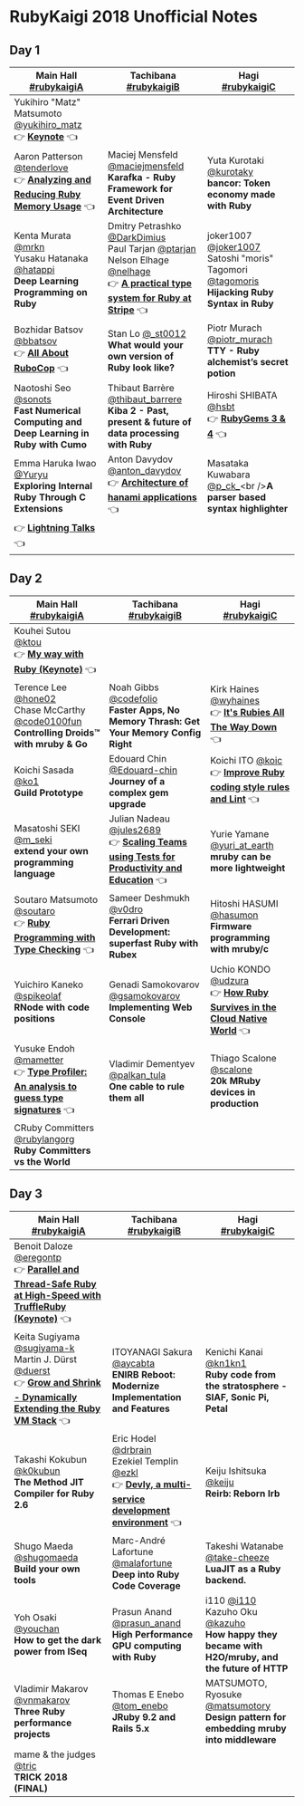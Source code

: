 # RubyKaigi 2018 Unofficial Notes

## Day 1

| Main Hall<br />[#rubykaigiA](https://twitter.com/hashtag/RubyKaigiA) | Tachibana<br />[#rubykaigiB](https://twitter.com/hashtag/RubyKaigiB) | Hagi<br />[#rubykaigiC](https://twitter.com/hashtag/RubyKaigiC) |
| ------------------------------------------------------------ | ------------------------------------------------------------ | ------------------------------------------------------------ |
| Yukihiro "Matz" Matsumoto [@yukihiro_matz](https://twitter.com/yukihiro_matz)<br />👉 **[Keynote](day-1#matz---keynote)** 👈 |                                                              |                                                              |
| Aaron Patterson [@tenderlove](https://twitter.com/tenderlove)<br />👉 **[Analyzing and Reducing Ruby Memory Usage](day-1#aaron-patterson---analyzing-and-reducing-ruby-memory-usage)** 👈 | Maciej Mensfeld [@maciejmensfeld](https://twitter.com/maciejmensfeld)<br />**Karafka - Ruby Framework for Event Driven Architecture** | Yuta Kurotaki [@kurotaky](https://twitter.com/kurotaky)<br />**bancor: Token economy made with Ruby** |
| Kenta Murata [@mrkn](https://twitter.com/mrkn)<br />Yusaku Hatanaka [@hatappi](https://twitter.com/hatappi)<br />**Deep Learning Programming on Ruby** | Dmitry Petrashko [@DarkDimius](https://twitter.com/darkdimius)<br />Paul Tarjan [@ptarjan](https://twitter.com/ptarjan)<br />Nelson Elhage [@nelhage](https://twitter.com/nelhage)<br />👉 **[A practical type system for Ruby at Stripe](day-1#dmitry-petrashko-paul-tarjan-nelson-elhage---a-practical-type-system-for-ruby-at-stripe)** 👈 | joker1007 [@joker1007](https://twitter.com/joker1007)<br />Satoshi "moris" Tagomori [@tagomoris](https://twitter.com/tagomoris)<br />**Hijacking Ruby Syntax in Ruby** |
| Bozhidar Batsov [@bbatsov](https://twitter.com/bbatsov)<br />👉 **[All About RuboCop](day-1#bozhidar-batsov---all-about-rubocop)** 👈 | Stan Lo [@_st0012](https://twitter.com/_st0012)<br />**What would your own version of Ruby look like?** | Piotr Murach [@piotr_murach](https://twitter.com/piotr_murach)<br />**TTY - Ruby alchemist’s secret potion** |
| Naotoshi Seo [@sonots](https://twitter.com/sonots)<br />**Fast Numerical Computing and Deep Learning in Ruby with Cumo** | Thibaut Barrère [@thibaut_barrere](https://twitter.com/thibaut_barrere)<br />**Kiba 2 - Past, present & future of data processing with Ruby** | Hiroshi SHIBATA [@hsbt](https://twitter.com/hsbt)<br />👉 **[RubyGems 3 & 4](day-1#shibata-hiroshi---rubygems-3--4)** 👈 |
| Emma Haruka Iwao [@Yuryu](https://twitter.com/Yuryu)<br />**Exploring Internal Ruby Through C Extensions** | Anton Davydov [@anton_davydov](https://twitter.com/anton_davydov)<br />👉 **[Architecture of hanami applications](day-1#anton-davydov---architecture-of-hanami-applications)** 👈 | Masataka Kuwabara [@p_ck_](https://twitter.com/p_ck_)<br />**A parser based syntax highlighter** |
| 👉 **[Lightning Talks](day-1#lightning-talks)** 👈             |                                                              |                                                              |

## Day 2

 

| Main Hall<br />[#rubykaigiA](https://twitter.com/hashtag/RubyKaigiA) | Tachibana<br />[#rubykaigiB](https://twitter.com/hashtag/RubyKaigiB) | Hagi<br />[#rubykaigiC](https://twitter.com/hashtag/RubyKaigiC) |
| ------------------------------------------------------------ | ------------------------------------------------------------ | ------------------------------------------------------------ |
| Kouhei Sutou [@ktou](https://twitter.com/ktou)<br />👉 **[My way with Ruby (Keynote)](day-2#kouhei-sutou---my-way-with-ruby-keynote)** 👈 |                                                              |                                                              |
| Terence Lee [@hone02](https://twitter.com/hone02)<br />Chase McCarthy [@code0100fun](https://twitter.com/code0100fun)<br />**Controlling Droids™ with mruby & Go** | Noah Gibbs [@codefolio](https://twitter.com/codefolio)<br />**Faster Apps, No Memory Thrash: Get Your Memory Config Right** | Kirk Haines [@wyhaines](https://twitter.com/wyhaines)<br />👉 **[It's Rubies All The Way Down](day-2#kirk-haines---its-rubies-all-the-way-down)** 👈 |
| Koichi Sasada [@ko1](https://twitter.com/_ko1)<br />**Guild Prototype** | Edouard Chin [@Edouard-chin](https://twitter.com/DaroudeDudek)<br />**Journey of a complex gem upgrade** | Koichi ITO [@koic](https://twitter.com/koic)<br />👉 **[Improve Ruby coding style rules and Lint](day-2#koichi-ito---improve-ruby-coding-style-rules-and-lint)** 👈 |
| Masatoshi SEKI [@m_seki](https://twitter.com/m_seki)<br />**extend your own programming language** | Julian Nadeau [@jules2689](https://twitter.com/jules2689)<br />👉 **[Scaling Teams using Tests for Productivity and Education](day-2#julian-nadeau---scaling-teams-using-tests-for-productivity-and-education)** 👈 | Yurie Yamane [@yuri_at_earth](https://twitter.com/yuri_at_earth)<br />**mruby can be more lightweight** |
| Soutaro Matsumoto [@soutaro](https://twitter.com/soutaro)<br />👉 **[Ruby Programming with Type Checking](day-2#soutaro-matsumoto---ruby-programming-with-type-checking)** 👈 | Sameer Deshmukh [@v0dro](https://twitter.com/v0dro)<br />**Ferrari Driven Development: superfast Ruby with Rubex** | Hitoshi HASUMI [@hasumon](#)<br />**Firmware programming with mruby/c** |
| Yuichiro Kaneko [@spikeolaf](https://twitter.com/spikeolaf)<br />**RNode with code positions** | Genadi Samokovarov [@gsamokovarov](https://twitter.com/gsamokovarov)<br />**Implementing Web Console** | Uchio KONDO [@udzura](https://twitter.com/udzura)<br />👉 **[How Ruby Survives in the Cloud Native World](day-2#uchio-kondo---how-ruby-survives-in-the-cloud-native-world)** 👈 |
| Yusuke Endoh [@mametter](https://twitter.com/mametter)<br />👉 **[Type Profiler: An analysis to guess type signatures](day-2#yusuke-endoh---type-profiler-an-analysis-to-guess-type-signatures)** 👈 | Vladimir Dementyev [@palkan_tula](https://twitter.com/palkan_tula)<br />**One cable to rule them all** | Thiago Scalone [@scalone](https://twitter.com/scalone)<br />**20k MRuby devices in production** |
| CRuby Committers [@rubylangorg](https://twitter.com/rubylangorg)<br />**Ruby Committers vs the World** |                                                              |                                                              |

## Day 3

| Main Hall<br />[#rubykaigiA](https://twitter.com/hashtag/RubyKaigiA) | Tachibana<br />[#rubykaigiB](https://twitter.com/hashtag/RubyKaigiB) | Hagi<br />[#rubykaigiC](https://twitter.com/hashtag/RubyKaigiC) |
| ------------------------------------------------------------ | ------------------------------------------------------------ | ------------------------------------------------------------ |
| Benoit Daloze [@eregontp](https://twitter.com/eregontp)<br />👉 **[Parallel and Thread-Safe Ruby at High-Speed with TruffleRuby (Keynote)](day-3#benoit-daloze---parallel-and-thread-safe-ruby-at-high-speed-with-truffleruby-keynote)** 👈 |                                                              |                                                              |
| Keita Sugiyama [@sugiyama-k](#)<br />Martin J. Dürst [@duerst](#)<br />👉 **[Grow and Shrink - Dynamically Extending the Ruby VM Stack](day-3#keita-sugiyama-martin-j-dürst---grow-and-shrink---dynamically-extending-the-ruby-vm-stack)** 👈 | ITOYANAGI Sakura [@aycabta](https://twitter.com/aycabta)<br />**ENIRB Reboot: Modernize Implementation and Features** | Kenichi Kanai [@kn1kn1](https://twitter.com/kn1kn1)<br />**Ruby code from the stratosphere - SIAF, Sonic Pi, Petal** |
| Takashi Kokubun [@k0kubun](https://twitter.com/k0kubun)<br />**The Method JIT Compiler for Ruby 2.6** | Eric Hodel [@drbrain](https://twitter.com/drbrain)<br />Ezekiel Templin [@ezkl](https://twitter.com/ezkl)<br />👉 **[Devly, a multi-service development environment](eric-hodel-ezekiel-templin---devly-a-multi-service-development-environment)** 👈 | Keiju Ishitsuka [@keiju](#)<br />**Reirb: Reborn Irb**       |
| Shugo Maeda [@shugomaeda](https://twitter.com/shugomaeda)<br />**Build your own tools** | Marc-André Lafortune [@malafortune](https://twitter.com/malafortune)<br />**Deep into Ruby Code Coverage** | Takeshi Watanabe [@take-cheeze](https://twitter.com/take_cheeze)<br />**LuaJIT as a Ruby backend.** |
| Yoh Osaki [@youchan](https://twitter.com/youchan)<br />**How to get the dark power from ISeq** | Prasun Anand [@prasun_anand](https://twitter.com/prasun_anand)<br />**High Performance GPU computing with Ruby** | i110 [@i110](https://twitter.com/i110)<br />Kazuho Oku [@kazuho](https://twitter.com/kazuho)<br />**How happy they became with H2O/mruby, and the future of HTTP** |
| Vladimir Makarov [@vnmakarov](#)<br />**Three Ruby performance projects** | Thomas E Enebo [@tom_enebo](https://twitter.com/tom_enebo)<br />**JRuby 9.2 and Rails 5.x** | MATSUMOTO, Ryosuke [@matsumotory](https://twitter.com/matsumotory)<br />**Design pattern for embedding mruby into middleware** |
| mame & the judges [@tric](#)<br />**TRICK 2018 (FINAL)**     |                                                              |                                                              |